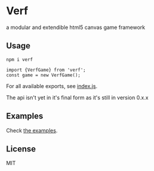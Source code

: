# Verf

a modular and extendible html5 canvas game framework

## Usage

```
npm i verf
```

```
import {VerfGame} from 'verf';
const game = new VerfGame();
```

For all available exports, see [index.js](https://github.com/Quinten/verf/blob/master/index.js).

The api isn't yet in it's final form as it's still in version 0.x.x

## Examples

Check [the examples](https://quinten.github.io/verf/examples/).

## License

MIT
